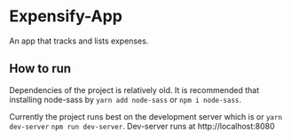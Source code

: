 # Expensify-App

An app that tracks and lists expenses.

## How to run

Dependencies of the project is relatively old. It is recommended that installing node-sass by ```yarn add node-sass``` or ```npm i node-sass```.

Currently the project runs best on the development server which is or ```yarn dev-server``` ```npm run dev-server```. Dev-server runs at http://localhost:8080

